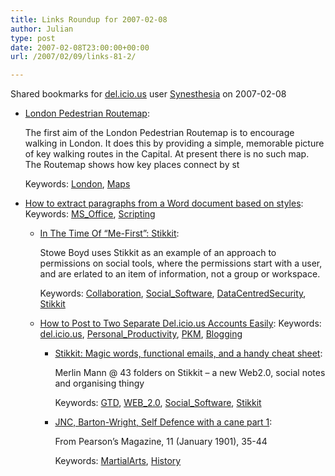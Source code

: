 ```yaml
---
title: Links Roundup for 2007-02-08
author: Julian
type: post
date: 2007-02-08T23:00:00+00:00
url: /2007/02/09/links-81-2/

---
```

Shared bookmarks for [del.icio.us][1] user  [Synesthesia][2] on 2007-02-08

  * [London Pedestrian Routemap][3]:
  
    The first aim of the London Pedestrian Routemap is to encourage walking in London. It does this by providing a simple, memorable picture of key walking routes in the Capital. At present there is no such map. The Routemap shows how key places connect by st
  
    Keywords: [London][4], [Maps][5]
  * [How to extract paragraphs from a Word document based on styles][6]: 
    Keywords: [MS_Office][7], [Scripting][8]</li> 
    
      * [In The Time Of &#8220;Me-First&#8221;: Stikkit][9]:
  
        Stowe Boyd uses Stikkit as an example of an approach to permissions on social tools, where the permissions start with a user, and are erlated to an item of information, not a group or workspace.
  
        Keywords: [Collaboration][10], [Social_Software][11], [DataCentredSecurity][12], [Stikkit][13]
      * [How to Post to Two Separate Del.icio.us Accounts Easily][14]: 
        Keywords: [del.icio.us][15], [Personal_Productivity][16], [PKM][17], [Blogging][18]</li> 
        
          * [Stikkit: Magic words, functional emails, and a handy cheat sheet][19]:
  
            Merlin Mann @ 43 folders on Stikkit &#8211; a new Web2.0, social notes and organising thingy
  
            Keywords: [GTD][20], [WEB_2.0][21], [Social_Software][11], [Stikkit][13]
          * [JNC, Barton-Wright, Self Defence with a cane part 1][22]:
  
            From Pearson’s Magazine, 11 (January 1901), 35-44
  
            Keywords: [MartialArts][23], [History][24]</ul>

 [1]: http://del.icio.us/
 [2]: http://del.icio.us/synesthesia
 [3]: http://www.spacesyntax.com/main-nav/projects-and-clients/london-pedestrian-routemap.aspx "http://www.spacesyntax.com/main-nav/projects-and-clients/london-pedestrian-routemap.aspx"
 [4]: http://del.icio.us/synesthesia/London
 [5]: http://del.icio.us/synesthesia/Maps
 [6]: http://www.microsoft.com/technet/scriptcenter/resources/qanda/may05/hey0525.mspx "http://www.microsoft.com/technet/scriptcenter/resources/qanda/may05/hey0525.mspx"
 [7]: http://del.icio.us/synesthesia/MS_Office
 [8]: http://del.icio.us/synesthesia/Scripting
 [9]: http://www.stoweboyd.com/message/2007/01/in_the_time_of__1.html "http://www.stoweboyd.com/message/2007/01/in_the_time_of__1.html"
 [10]: http://del.icio.us/synesthesia/Collaboration
 [11]: http://del.icio.us/synesthesia/Social_Software
 [12]: http://del.icio.us/synesthesia/DataCentredSecurity
 [13]: http://del.icio.us/synesthesia/Stikkit
 [14]: http://www.jessirae.com/blog/articles/2006/10/05/how-to-post-to-two-separate-del-icio-us-accounts-easily "http://www.jessirae.com/blog/articles/2006/10/05/how-to-post-to-two-separate-del-icio-us-accounts-easily"
 [15]: http://del.icio.us/synesthesia/del.icio.us
 [16]: http://del.icio.us/synesthesia/Personal_Productivity
 [17]: http://del.icio.us/synesthesia/PKM
 [18]: http://del.icio.us/synesthesia/Blogging
 [19]: http://www.43folders.com/2007/02/07/stikkit-introduction/ "http://www.43folders.com/2007/02/07/stikkit-introduction/"
 [20]: http://del.icio.us/synesthesia/GTD
 [21]: http://del.icio.us/synesthesia/WEB_2.0
 [22]: http://ejmas.com/jnc/jncart_barton-wright_0200.htm "http://ejmas.com/jnc/jncart_barton-wright_0200.htm"
 [23]: http://del.icio.us/synesthesia/MartialArts
 [24]: http://del.icio.us/synesthesia/History
